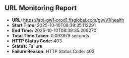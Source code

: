 ## URL Monitoring Report

- **URL:** https://api-gw1-prod1.fisglobal.com/gw/v1/health
- **Start Time:** 2025-10-10T08:39:35.112291
- **End Time:** 2025-10-10T08:39:35.206270
- **Total Time Taken:** 0.093979 seconds
- **HTTP Status Code:** 403
- **Status:** Failure
- **Failure Reason:** HTTP Status Code: 403
